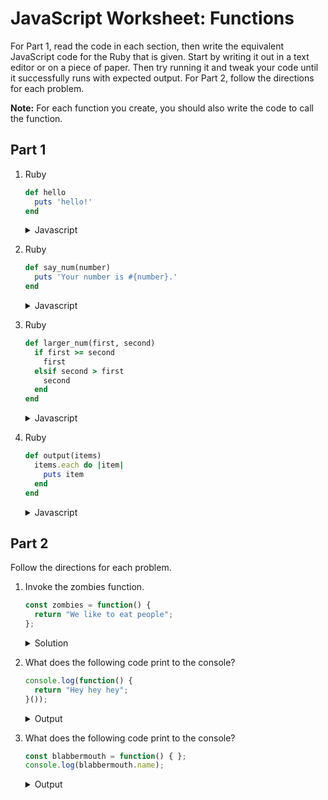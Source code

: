# JavaScript Worksheet: Functions
For Part 1, read the code in each section, then write the equivalent JavaScript code for the Ruby that is given. Start by writing it out in a text editor or on a piece of paper. Then try running it and tweak your code until it successfully runs with expected output.
For Part 2, follow the directions for each problem.

**Note:** For each function you create, you should also write the code to call the function.

## Part 1
1. Ruby
    ```ruby
    def hello
      puts 'hello!'
    end
    ```

    <details>
    <summary>
    Javascript
    </summary>

    ```javascript
    const hello = function() { 
      console.log('hello!');
    }

    hello()
    ```

    </details>

2. Ruby
    ```ruby
    def say_num(number)
      puts 'Your number is #{number}.'
    end
    ```

    <details>
    <summary>
    Javascript
    </summary>

    ```javascript
    const sayNum = function (number) {
       console.log(`Your number is ${number}`);
     }
    
    sayNum(5)
    ```
    
    </details>

3. Ruby
    ```ruby
    def larger_num(first, second)
      if first >= second
        first
      elsif second > first
        second
      end
    end
    ```

    <details>
    <summary>
    Javascript
    </summary>

    ```javascript
    const largerNum = (first, second) => {
      if (first >= second) {
        return first
      } else {
        return second
      }
    }

    console.log(largerNum(5,7))
    console.log(largerNum(7,5))
    ```
    
    </details>

4. Ruby
    ```ruby
    def output(items)
      items.each do |item|
        puts item
      end
    end
    ```

    <details>
    <summary>
    Javascript
    </summary>

    ```javascript
    const output = function (items) {
      items.forEach((item) => {
        console.log(item);  
      });
    }

    output([1,2,3])
    ```
    </details>


## Part 2
Follow the directions for each problem.
1. Invoke the zombies function.
    ```javascript
    const zombies = function() {
      return "We like to eat people";
    };
    ```

    <details>
    <summary>
    Solution
    </summary>

    ```javascript
    zombies()
    ```
    
    </details>

<!-- 1. Call the `square()` method on the `my_calculator` object.
  ```javascript
  const Calculator = function() {
    this.square = function(x) {
      return x * x;
    }
  };
  let my_calculator = new Calculator();
  ``` -->

2. What does the following code print to the console?
    ```javascript
    console.log(function() {
      return "Hey hey hey";
    }());
    ```

    <details>
    <summary>
    Output
    </summary>

    ```javascript
    Hey hey hey
    ```
    
    </details>

3. What does the following code print to the console?
    ```javascript
    const blabbermouth = function() { };
    console.log(blabbermouth.name);
    ```

    <details>
    <summary>
    Output
    </summary>

    ```javascript
    blabbermouth
    ```
    
    </details>
